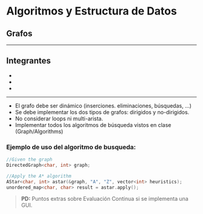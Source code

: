 # Algoritmos y Estructura de Datos
## Grafos
--------

## Integrantes
- 
- 
- 

----

* El grafo debe ser dinámico (inserciones. eliminaciones, búsquedas, ...)
* Se debe implementar los dos tipos de grafos: dirigidos y no-dirigidos.
* No considerar loops ni multi-arista. 
* Implementar todos los algoritmos de búsqueda vistos en clase (Graph/Algorithms)


### Ejemplo de uso del algoritmo de busqueda:
```cpp
//Given the graph
DirectedGraph<char, int> graph;

//Apply the A* algorithm
AStar<char, int> astar(&graph, "A", "Z", vector<int> heuristics);
unordered_map<char, char> result = astar.apply();

```

> **PD:** Puntos extras sobre Evaluación Continua si se implementa una GUI.
